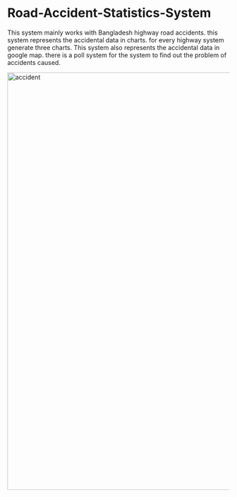 # Road-Accident-Statistics-System
This system mainly works with Bangladesh highway road accidents. this system represents the accidental data in charts. for every highway system generate three charts. This system also represents the accidental data in google map. there is a poll system for the system to find out the problem of accidents caused.  


<img width="946" alt="accident" src="https://user-images.githubusercontent.com/26605853/91469667-7baecf80-e8b5-11ea-8c3f-ba4742b3e0d1.PNG">

